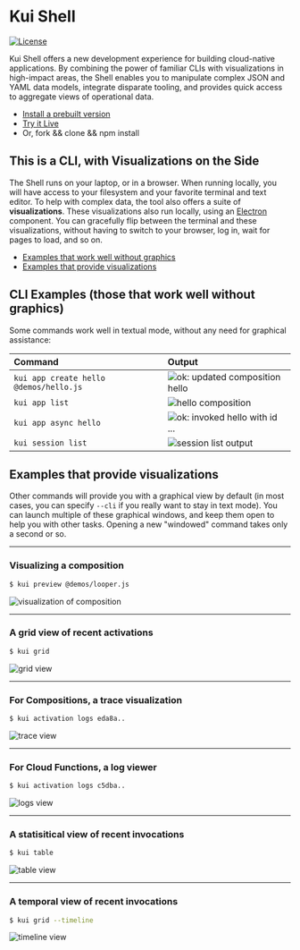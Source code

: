# Kui Shell

[![License](https://img.shields.io/badge/license-Apache%202.0-blue.svg)](https://opensource.org/licenses/Apache-2.0)

Kui Shell offers a new development experience for building
cloud-native applications. By combining the power of familiar CLIs
with visualizations in high-impact areas, the Shell enables you to
manipulate complex JSON and YAML data models, integrate disparate
tooling, and provides quick access to aggregate views of operational
data.

- [Install a prebuilt version](docs/installation.md)
- [Try it Live](https://hello.kui-shell.org/)
- Or, fork && clone && npm install

## This is a CLI, with Visualizations on the Side

The Shell runs on your laptop, or in a browser. When running locally,
you will have access to your filesystem and your favorite terminal and
text editor. To help with complex data, the tool also offers a suite
of **visualizations**. These visualizations also run locally, using an
[Electron](https://electronjs.org) component. You can gracefully flip
between the terminal and these visualizations, without having to
switch to your browser, log in, wait for pages to load, and so on.

- [Examples that work well without graphics](#cli-examples)
- [Examples that provide visualizations](#visualizations)

## CLI Examples (those that work well without graphics)<a name='cli-examples'></a>

Some commands work well in textual mode, without any need for
graphical assistance:

|Command                               | Output                        |
|:-------------------------------------|:------------------------------|
|`kui app create hello @demos/hello.js`|![ok: updated composition hello](https://ibm.box.com/shared/static/6mz8xvdw3wbldh7o111cuu7gnh1kwss4.png)|
|`kui app list`                        |![hello            composition](https://ibm.box.com/shared/static/w8m0jigs07bv59a7pl3lf3phwj27orwj.png)|
|`kui app async hello`                 |![ok: invoked hello with id ...](https://ibm.box.com/shared/static/b646dsiqylqv4b9wom6tj8xquitdkf27.png)|
|`kui session list`                    |![session list output](https://ibm.box.com/shared/static/hym083s3zt6oe1byyapxu0ap5xzhom37.png)|

## Examples that provide visualizations<a name='visualizations'></a>

Other commands will provide you with a graphical view by default (in
most cases, you can specify `--cli` if you really want to stay in text
mode). You can launch multiple of these graphical windows, and keep
them open to help you with other tasks. Opening a new "windowed"
command takes only a second or so.

<a name="preview"></a><a name="grid"></a>

--------------------------------------------
### Visualizing a composition

```bash
$ kui preview @demos/looper.js
```
![visualization of composition](https://ibm.box.com/shared/static/xantjhxwwm0zmp31kckh8s0fe07gawew.png)

--------------------------------------------
### A grid view of recent activations

```bash
$ kui grid
```
![grid view](https://ibm.box.com/shared/static/kzgsbdeou04twohdlbzp20fsdqhzb334.gif)

--------------------------------------------
### For Compositions, a trace visualization

```bash
$ kui activation logs eda8a..
```
![trace view](https://ibm.box.com/shared/static/1gga6iqforftnn3zdnz3dyj4875cp539.png)

--------------------------------------------
### For Cloud Functions, a log viewer

```bash
$ kui activation logs c5dba..
```
![logs view](https://ibm.box.com/shared/static/21668bkuw4925y35tydx7btjq2hor5mn.png)

--------------------------------------------
### A statisitical view of recent invocations

```bash
$ kui table
```
![table view](https://ibm.box.com/shared/static/zisacj7inozq2pamjun3suf8qxi6dvd2.png)

--------------------------------------------
### A temporal view of recent invocations

```bash
$ kui grid --timeline
```
![timeline view](https://ibm.box.com/shared/static/3iuczlken4geeknqkrt0pbrvk2sjlag0.png)
